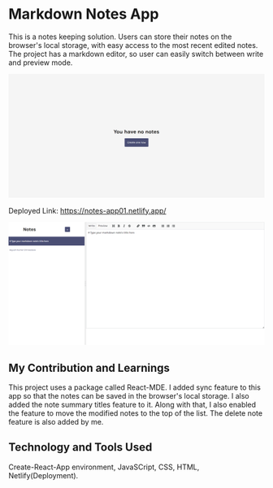 # Markdown Notes App
This is a notes keeping solution. Users can store their notes on the browser's local storage, with easy access to the most recent edited notes. The project has a markdown editor, so user can easily switch between write and preview mode.

![Screenshot](./src/images/notes1.png)


Deployed Link: https://notes-app01.netlify.app/


![Screenshot](./src/images/notes2.png)

## My Contribution and Learnings
This project uses a package called React-MDE. I added sync feature to this app so that the notes can be saved in the browser's local storage. I also added the note summary titles feature to it. Along with that, I also enabled the feature to move the modified notes to the top of the list. The delete note feature is also added by me.

## Technology and Tools Used
Create-React-App environment, JavaSCript, CSS, HTML, Netlify(Deployment).

